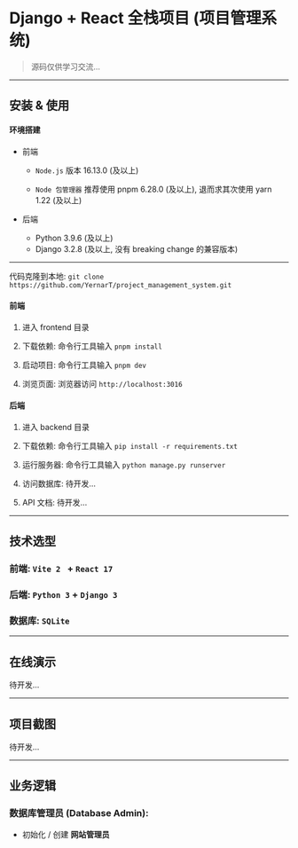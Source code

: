 # Django + React 全栈项目 (项目管理系统)

> 源码仅供学习交流...

---

## 安装 & 使用

#### 环境搭建

- 前端

  - `Node.js` 版本 16.13.0 (及以上)

  - `Node 包管理器` 推荐使用 pnpm 6.28.0 (及以上), 退而求其次使用 yarn 1.22 (及以上)

- 后端
  - Python 3.9.6 (及以上)
  - Django 3.2.8 (及以上, 没有 breaking change 的兼容版本)

---

代码克隆到本地: `git clone https://github.com/YernarT/project_management_system.git`

#### 前端

1. 进入 frontend 目录

2. 下载依赖: 命令行工具输入 `pnpm install`

3. 启动项目: 命令行工具输入 `pnpm dev`

4. 浏览页面: 浏览器访问 `http://localhost:3016`

#### 后端

1. 进入 backend 目录

2. 下载依赖: 命令行工具输入 `pip install -r requirements.txt`

3. 运行服务器: 命令行工具输入 `python manage.py runserver`

4. 访问数据库: 待开发...

5. API 文档: 待开发...

---

## 技术选型

### 前端: `Vite 2 ` + `React 17`

### 后端: `Python 3` + `Django 3`

### 数据库: `SQLite`

---

## 在线演示

待开发...

---

## 项目截图

待开发...

---

## 业务逻辑

### 数据库管理员 (Database Admin):

- 初始化 / 创建 **网站管理员**
